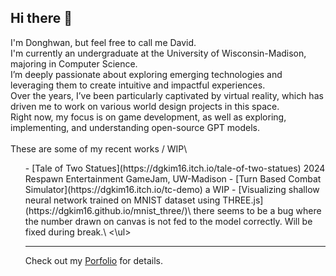 <!--
**dgkim16/dgkim16** is a ✨ _special_ ✨ repository because its `README.md` (this file) appears on your GitHub profile.

Here are some ideas to get you started:

- 🔭 I’m currently working on ...
- 🌱 I’m currently learning ...
- 👯 I’m looking to collaborate on ...
- 🤔 I’m looking for help with ...
- 💬 Ask me about ...
- 📫 How to reach me: ...
- 😄 Pronouns: ...
- ⚡ Fun fact: ...
-->
## Hi there 👋 
I'm Donghwan, but feel free to call me David.\
I'm currently an undergraduate at the University of Wisconsin-Madison, majoring in Computer Science.\
I’m deeply passionate about exploring emerging technologies and leveraging them to create intuitive and impactful experiences.\
Over the years, I’ve been particularly captivated by virtual reality, which has driven me to work on various world design projects in this space. \
Right now, my focus is on game development, as well as exploring, implementing, and understanding open-source GPT models.\
\
These are some of my recent works / WIP\
<ul>
- [Tale of Two Statues](https://dgkim16.itch.io/tale-of-two-statues) 2024 Respawn Entertainment GameJam, UW-Madison
- [Turn Based Combat Simulator](https://dgkim16.itch.io/tc-demo) a WIP
- [Visualizing shallow neural network trained on MNIST dataset using THREE.js](https://dgkim16.github.io/mnist_three/)\
  there seems to be a bug where the number drawn on canvas is not fed to the model correctly. Will be fixed during break.\
<\ul>

---

Check out my [Porfolio](https://pebble-rook-001.notion.site/Donghwan-Kim-103c513fe85380b6ba4ed5b1cecd9d0d) for details.
